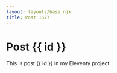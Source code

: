 ```yaml
---
layout: layouts/base.njk
title: Post 1677
---
```


# Post {{ id }}

This is post {{ id }} in my Eleventy project.
